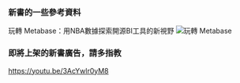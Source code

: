### 新書的一些參考資料
玩轉 Metabase：用NBA數據探索開源BI工具的新視野
![玩轉 Metabase](https://github.com/user-attachments/assets/8743642b-c42c-47dc-b93a-fd113ef22f2e)

### 即將上架的新書廣告，請多指教
https://youtu.be/3AcYwlr0yM8

